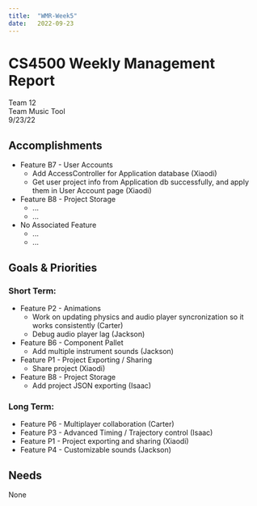 ```yaml
---
title:  "WMR-Week5"
date:   2022-09-23
---
```

# CS4500 Weekly Management Report

Team 12 \
Team Music Tool \
9/23/22

## Accomplishments

- Feature B7 - User Accounts
  - Add AccessController for Application database (Xiaodi)
  - Get user project info from Application db successfully, and apply them in User Account page (Xiaodi)
- Feature B8 - Project Storage
  - ...
  - ...
- No Associated Feature
  - ...
  - ...

## Goals & Priorities

### Short Term:
- Feature P2 - Animations
  - Work on updating physics and audio player syncronization so it works consistently (Carter)
  - Debug audio player lag (Jackson)
- Feature B6 - Component Pallet
  - Add multiple instrument sounds (Jackson)
- Feature P1 - Project Exporting / Sharing 
  - Share project (Xiaodi)
- Feature B8 - Project Storage
  - Add project JSON exporting (Isaac)

### Long Term:
  - Feature P6 - Multiplayer collaboration (Carter)
  - Feature P3 - Advanced Timing / Trajectory control (Isaac)
  - Feature P1 - Project exporting and sharing (Xiaodi)
  - Feature P4 - Customizable sounds (Jackson)

## Needs

None
